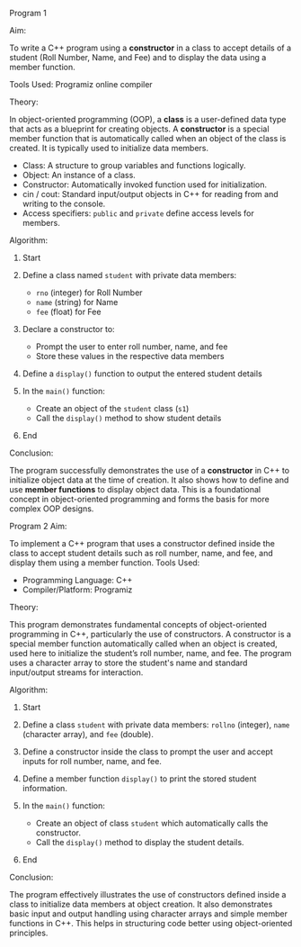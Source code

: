 Program 1

Aim:

To write a C++ program using a **constructor** in a class to accept details of a student (Roll Number, Name, and Fee) and to display the data using a member function.

Tools Used:
Programiz online compiler


Theory:

In object-oriented programming (OOP), a **class** is a user-defined data type that acts as a blueprint for creating objects. A **constructor** is a special member function that is automatically called when an object of the class is created. It is typically used to initialize data members.

* Class: A structure to group variables and functions logically.
* Object: An instance of a class.
* Constructor: Automatically invoked function used for initialization.
* cin / cout: Standard input/output objects in C++ for reading from and writing to the console.
* Access specifiers: `public` and `private` define access levels for members.

Algorithm:

1. Start
2. Define a class named `student` with private data members:

   * `rno` (integer) for Roll Number
   * `name` (string) for Name
   * `fee` (float) for Fee
3. Declare a constructor to:

   * Prompt the user to enter roll number, name, and fee
   * Store these values in the respective data members
4. Define a `display()` function to output the entered student details
5. In the `main()` function:

   * Create an object of the `student` class (`s1`)
   * Call the `display()` method to show student details
6. End


Conclusion:

The program successfully demonstrates the use of a **constructor** in C++ to initialize object data at the time of creation. It also shows how to define and use **member functions** to display object data. This is a foundational concept in object-oriented programming and forms the basis for more complex OOP designs.



Program 2
Aim:

To implement a C++ program that uses a constructor defined inside the class to accept student details such as roll number, name, and fee, and display them using a member function.
Tools Used:

* Programming Language: C++
* Compiler/Platform: Programiz

  
Theory:

This program demonstrates fundamental concepts of object-oriented programming in C++, particularly the use of constructors. A constructor is a special member function automatically called when an object is created, used here to initialize the student’s roll number, name, and fee. The program uses a character array to store the student's name and standard input/output streams for interaction.

Algorithm:

1. Start
2. Define a class `student` with private data members: `rollno` (integer), `name` (character array), and `fee` (double).
3. Define a constructor inside the class to prompt the user and accept inputs for roll number, name, and fee.
4. Define a member function `display()` to print the stored student information.
5. In the `main()` function:

   * Create an object of class `student` which automatically calls the constructor.
   * Call the `display()` method to display the student details.
6. End

 Conclusion:

The program effectively illustrates the use of constructors defined inside a class to initialize data members at object creation. It also demonstrates basic input and output handling using character arrays and simple member functions in C++. This helps in structuring code better using object-oriented principles.


